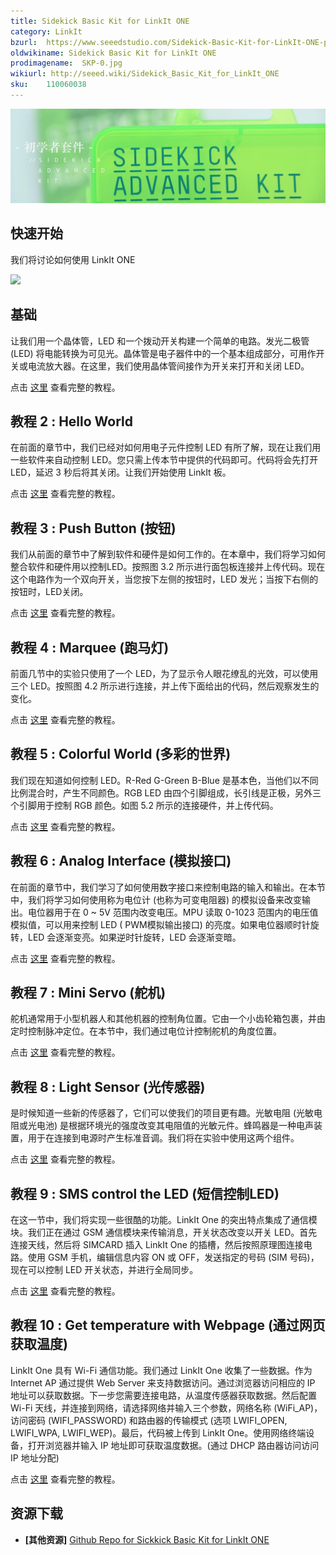 ```yaml
---
title: Sidekick Basic Kit for LinkIt ONE
category: LinkIt
bzurl:  https://www.seeedstudio.com/Sidekick-Basic-Kit-for-LinkIt-ONE-p-2027.html
oldwikiname: Sidekick Basic Kit for LinkIt ONE
prodimagename:  SKP-0.jpg
wikiurl: http://seeed.wiki/Sidekick_Basic_Kit_for_LinkIt_ONE
sku:    110060038
---
```



![](https://github.com/SeeedDocument/Sidekick_Basic_Kit_for_LinkIt_ONE/raw/master/img/SKP-0.jpg)


##   快速开始

我们将讨论如何使用 LinkIt ONE

[![](https://github.com/SeeedDocument/wiki_chinese/raw/master/docs/images/click_to_buy.PNG)](https://item.taobao.com/item.htm?spm=a230r.1.14.1.64fe3af7JQon8G&id=45457487196&ns=1&abbucket=1#detail)

##   基础

让我们用一个晶体管，LED 和一个拨动开关构建一个简单的电路。发光二极管 (LED) 将电能转换为可见光。晶体管是电子器件中的一个基本组成部分，可用作开关或电流放大器。在这里，我们使用晶体管间接作为开关来打开和关闭 LED。

点击 [这里](http://wiki.seeed.cc/LinkIt_ONE_Tutorial-The_Basics/) 查看完整的教程。

##   教程 2 : Hello World

在前面的章节中，我们已经对如何用电子元件控制 LED 有所了解，现在让我们用一些软件来自动控制 LED。您只需上传本节中提供的代码即可。代码将会先打开 LED，延迟 3 秒后将其关闭。让我们开始使用 LinkIt 板。

点击 [这里](http://wiki.seeed.cc/LinkIt_ONE_Tutorial-Hello_World/) 查看完整的教程。

##   教程 3 : Push Button (按钮)

我们从前面的章节中了解到软件和硬件是如何工作的。在本章中，我们将学习如何整合软件和硬件用以控制LED。按照图 3.2 所示进行面包板连接并上传代码。现在这个电路作为一个双向开关，当您按下左侧的按钮时，LED 发光；当按下右侧的按钮时，LED关闭。

点击 [这里](http://wiki.seeed.cc/LinkIt_ONE_Tutorial-Push_Button/) 查看完整的教程。

##   教程 4 : Marquee (跑马灯)

前面几节中的实验只使用了一个 LED，为了显示令人眼花缭乱的光效，可以使用三个 LED。按照图 4.2 所示进行连接，并上传下面给出的代码，然后观察发生的变化。

点击 [这里](http://wiki.seeed.cc/LinkIt_ONE_Tutorial-Marquee/) 查看完整的教程。

##   教程 5 : Colorful World (多彩的世界)

我们现在知道如何控制 LED。R-Red G-Green B-Blue 是基本色，当他们以不同比例混合时，产生不同颜色。RGB LED 由四个引脚组成，长引线是正极，另外三个引脚用于控制 RGB 颜色。如图 5.2 所示的连接硬件，并上传代码。

点击 [这里](http://wiki.seeed.cc/LinkIt_ONE_Tutorial-Colorful_World/) 查看完整的教程。

##   教程 6 : Analog Interface (模拟接口)

在前面的章节中，我们学习了如何使用数字接口来控制电路的输入和输出。在本节中，我们将学习如何使用称为电位计 (也称为可变电阻器) 的模拟设备来改变输出。电位器用于在 0 ~ 5V 范围内改变电压。MPU 读取 0-1023 范围内的电压值模拟值，可以用来控制 LED ( PWM模拟输出接口) 的亮度。如果电位器顺时针旋转，LED 会逐渐变亮。如果逆时针旋转，LED 会逐渐变暗。

点击 [这里](http://wiki.seeed.cc/LinkIt_ONE_Tutorial-Analog_Interface/) 查看完整的教程。

##   教程 7 : Mini Servo (舵机)

舵机通常用于小型机器人和其他机器的控制角位置。它由一个小齿轮箱包裹，并由定时控制脉冲定位。在本节中，我们通过电位计控制舵机的角度位置。

点击 [这里](http://wiki.seeed.cc/LinkIt-ONE-Tutorial---Mini-Servo/) 查看完整的教程。

##   教程 8 : Light Sensor (光传感器)

是时候知道一些新的传感器了，它们可以使我们的项目更有趣。光敏电阻 (光敏电阻或光电池) 是根据环境光的强度改变其电阻值的光敏元件。蜂鸣器是一种电声装置，用于在连接到电源时产生标准音调。我们将在实验中使用这两个组件。

点击 [这里](http://wiki.seeed.cc/LinkIt_ONE_Tutorial-Light-Sensor/) 查看完整的教程。

##   教程 9 : SMS control the LED (短信控制LED)

在这一节中，我们将实现一些很酷的功能。LinkIt One 的突出特点集成了通信模块。我们正在通过 GSM 通信模块来传输消息，开关状态改变以开关 LED。首先连接天线，然后将 SIMCARD 插入 LinkIt One 的插槽，然后按照原理图连接电路。使用 GSM 手机，编辑信息内容 ON 或 OFF，发送指定的号码 (SIM 号码)，现在可以控制 LED 开关状态，并进行全局同步。

点击 [这里](http://wiki.seeed.cc/LinkIt_ONE_Tutorial-SMS_control_the_LED/) 查看完整的教程。

##   教程 10 : Get temperature with Webpage (通过网页获取温度)

LinkIt One 具有 Wi-Fi 通信功能。我们通过 LinkIt One 收集了一些数据。作为 Internet AP 通过提供 Web Server 来支持数据访问。通过浏览器访问相应的 IP 地址可以获取数据。下一步您需要连接电路，从温度传感器获取数据。然后配置 Wi-Fi 天线，并连接到网络，请选择网络并输入三个参数，网络名称 (WiFi_AP)，访问密码 (WIFI_PASSWORD) 和路由器的传输模式 (选项 LWIFI_OPEN, LWIFI_WPA, LWIFI_WEP)。最后，代码被上传到 LinkIt One。使用网络终端设备，打开浏览器并输入 IP 地址即可获取温度数据。(通过 DHCP 路由器访问访问 IP 地址分配)

点击 [这里](http://wiki.seeed.cc/LinkIt_ONE_Tutorial-Get_temperature_with_Webpage/) 查看完整的教程。

##   资源下载

*   **[其他资源]** [Github Repo for Sickkick Basic Kit for LinkIt ONE](https://github.com/Seeed-Studio/Sidekick_Basic_Kit_for_LinkIt)

